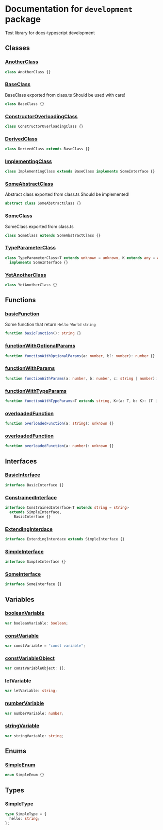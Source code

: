 # Documentation for `development` package

Test library for docs-typescript development

## Classes

### [AnotherClass](./development/classes/AnotherClass.md)

```typescript
class AnotherClass {}
```

### [BaseClass](./development/classes/BaseClass.md)

BaseClass exported from class.ts
Should be used with care!

```typescript
class BaseClass {}
```

### [ConstructorOverloadingClass](./development/classes/ConstructorOverloadingClass.md)

```typescript
class ConstructorOverloadingClass {}
```

### [DerivedClass](./development/classes/DerivedClass.md)

```typescript
class DerivedClass extends BaseClass {}
```

### [ImplementingClass](./development/classes/ImplementingClass.md)

```typescript
class ImplementingClass extends BaseClass implements SomeInterface {}
```

### [SomeAbstractClass](./development/classes/SomeAbstractClass.md)

Abstract class exported from class.ts
Should be implemented!

```typescript
abstract class SomeAbstractClass {}
```

### [SomeClass](./development/classes/SomeClass.md)

SomeClass exported from class.ts

```typescript
class SomeClass extends SomeAbstractClass {}
```

### [TypeParameterClass](./development/classes/TypeParameterClass.md)

```typescript
class TypeParameterClass<T extends unknown = unknown, K extends any = any>
  implements SomeInterface {}
```

### [YetAnotherClass](./development/classes/YetAnotherClass.md)

```typescript
class YetAnotherClass {}
```

## Functions

### [basicFunction](./development/functions/basicFunction.md)

Some function that return `Hello World` `string`

```typescript
function basicFunction(): string {}
```

### [functionWithOptionalParams](./development/functions/functionWithOptionalParams.md)

```typescript
function functionWithOptionalParams(a: number, b?: number): number {}
```

### [functionWithParams](./development/functions/functionWithParams.md)

```typescript
function functionWithParams(a: number, b: number, c: string | number): number {}
```

### [functionWithTypeParams](./development/functions/functionWithTypeParams.md)

```typescript
function functionWithTypeParams<T extends string, K>(a: T, b: K): (T | K)[] {}
```

### [overloadedFunction](./development/functions/overloadedFunction.md)

```typescript
function overloadedFunction(a: string): unknown {}
```

### [overloadedFunction](./development/functions/overloadedFunction.md)

```typescript
function overloadedFunction(a: number): unknown {}
```

## Interfaces

### [BasicInterface](./development/interfaces/BasicInterface.md)

```typescript
interface BasicInterface {}
```

### [ConstrainedInterface](./development/interfaces/ConstrainedInterface.md)

```typescript
interface ConstrainedInterface<T extends string = string>
  extends SimpleInterface,
    BasicInterface {}
```

### [ExtendingInterdace](./development/interfaces/ExtendingInterdace.md)

```typescript
interface ExtendingInterdace extends SimpleInterface {}
```

### [SimpleInterface](./development/interfaces/SimpleInterface.md)

```typescript
interface SimpleInterface {}
```

### [SomeInterface](./development/interfaces/SomeInterface.md)

```typescript
interface SomeInterface {}
```

## Variables

### [booleanVariable](./development/variables/booleanVariable.md)

```typescript
var booleanVariable: boolean;
```

### [constVariable](./development/variables/constVariable.md)

```typescript
var constVariable = "const variable";
```

### [constVariableObject](./development/variables/constVariableObject.md)

```typescript
var constVariableObject: {};
```

### [letVariable](./development/variables/letVariable.md)

```typescript
var letVariable: string;
```

### [numberVariable](./development/variables/numberVariable.md)

```typescript
var numberVariable: number;
```

### [stringVariable](./development/variables/stringVariable.md)

```typescript
var stringVariable: string;
```

## Enums

### [SimpleEnum](./development/enums/SimpleEnum.md)

```typescript
enum SimpleEnum {}
```

## Types

### [SimpleType](./development/types/SimpleType.md)

```typescript
type SimpleType = {
  hello: string;
};
```
